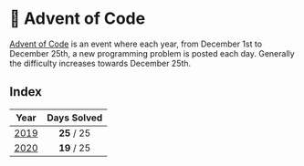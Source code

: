# :christmas_tree: Advent of Code

[Advent of Code](http://adventofcode.com) is an event where each year, from December 1st to December 25th, a new programming problem is posted each day. Generally the difficulty increases towards December 25th.

## Index

| Year | Days Solved |
|:---:|:---:|
| [2019](2019/) | **25** / 25 |
| [2020](2020/) | **19** / 25 |
